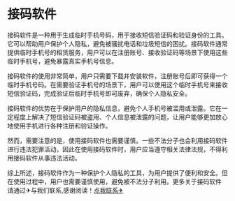 # 接码软件

接码软件是一种用于生成临时手机号码，用于接收短信验证码和验证身份的工具。它可以帮助用户保护个人隐私，避免被骚扰电话和垃圾短信的困扰。接码软件通常提供临时手机号的租赁服务，用户可以在注册账号、接收验证码等场景下使用这些临时手机号，避免暴露真实手机号信息。

接码软件的使用非常简单，用户只需要下载并安装软件，注册账号后即可获得一个临时手机号码。在需要验证手机号的场景下，用户可以使用这个临时手机号来接收短信验证码，完成验证后临时手机号即可废弃，确保个人隐私安全。

接码软件的优势在于保护用户的隐私信息，避免个人手机号被滥用或泄露。它在一定程度上解决了短信验证码被盗用、个人信息被泄露的问题，让用户能够更加放心地使用手机进行各种注册和验证操作。

然而，需要注意的是，使用接码软件也需要谨慎。一些不法分子也会利用接码软件进行违法犯罪活动，因此在使用接码软件时，用户应当遵守相关法律法规，不得利用接码软件从事违法活动。

综上所述，接码软件作为一种保护个人隐私的工具，为用户提供了便利和安全。但在使用过程中，用户也需要谨慎使用，避免被不法分子利用。更多关于接码软件 请通过✈与我们联系,感谢阅读！[点我联系✈](https://blog.k02.cc)